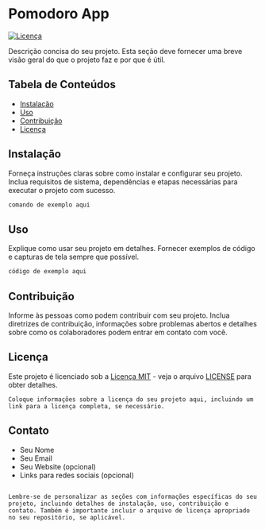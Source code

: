 # Pomodoro App

[![Licença](https://img.shields.io/badge/Licença-MIT-blue.svg)](https://opensource.org/licenses/MIT)

Descrição concisa do seu projeto. Esta seção deve fornecer uma breve visão geral do que o projeto faz e por que é útil.

## Tabela de Conteúdos

- [Instalação](#instalação)
- [Uso](#uso)
- [Contribuição](#contribuição)
- [Licença](#licença)

## Instalação

Forneça instruções claras sobre como instalar e configurar seu projeto. Inclua requisitos de sistema, dependências e etapas necessárias para executar o projeto com sucesso.

```bash
comando de exemplo aqui
```

## Uso

Explique como usar seu projeto em detalhes. Fornecer exemplos de código e capturas de tela sempre que possível.

```python
código de exemplo aqui
```

## Contribuição

Informe às pessoas como podem contribuir com seu projeto. Inclua diretrizes de contribuição, informações sobre problemas abertos e detalhes sobre como os colaboradores podem entrar em contato com você.

## Licença

Este projeto é licenciado sob a [Licença MIT](LICENSE) - veja o arquivo [LICENSE](LICENSE) para obter detalhes.

```
Coloque informações sobre a licença do seu projeto aqui, incluindo um link para a licença completa, se necessário.
```

## Contato

- Seu Nome
- Seu Email
- Seu Website (opcional)
- Links para redes sociais (opcional)
```

Lembre-se de personalizar as seções com informações específicas do seu projeto, incluindo detalhes de instalação, uso, contribuição e contato. Também é importante incluir o arquivo de licença apropriado no seu repositório, se aplicável.
